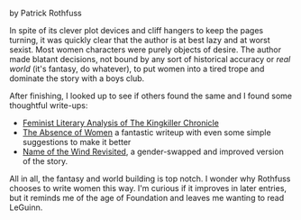by Patrick Rothfuss

In spite of its clever plot devices and cliff hangers to keep the pages turning, it was quickly clear that the author is at best lazy and at worst sexist. Most women characters were purely objects of desire. The author made blatant decisions, not bound by any sort of historical accuracy or _real world_ (it's fantasy, do whatever), to put women into a tired trope and dominate the story with a boys club.

After finishing, I looked up to see if others found the same and I found some thoughtful write-ups:
- [Feminist Literary Analysis of The Kingkiller Chronicle](https://dailygeekette.wordpress.com/2017/02/09/feminist-literary-analysis-the-kingkiller-chronicle-by-patrick-rothfuss/)
- [The Absence of Women](https://www.swantower.com/2015/02/04/the-absence-of-women/) a fantastic writeup with even some simple suggestions to make it better
- [Name of the Wind Revisited](https://github.com/soniakandah/notw-revisited), a gender-swapped and improved version of the story.

All in all, the fantasy and world building is top notch. I wonder why Rothfuss chooses to write women this way. I'm curious if it improves in later entries, but it reminds me of the age of Foundation and leaves me wanting to read LeGuinn.
